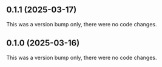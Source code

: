 ## 0.1.1 (2025-03-17)

This was a version bump only, there were no code changes.

## 0.1.0 (2025-03-16)

This was a version bump only, there were no code changes.